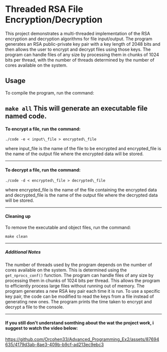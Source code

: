 # Threaded RSA File Encryption/Decryption
This project demonstrates a multi-threaded implementation of the RSA encryption and decryption algorithms for file input/output.
The program generates an RSA public-private key pair with a key length of 2048 bits and then allows the user to encrypt and decrypt files using those keys.
The program can handle files of any size by processing them in chunks of 1024 bits per thread, with the number of threads determined by the number of cores available on the system.

## Usage
To compile the program, run the command:

` make all `
This will generate an executable file named code.
------------------------------------ 
#### To encrypt a file, run the command:

`./code -e < input\_file > encrypted\_file `

where input\_file is the name of the file to be encrypted and encrypted\_file is the name of the output file where the encrypted data will be stored.

---------------------------------------------------

#### To decrypt a file, run the command:

`./code -d < encrypted\_file > decrypted\_file `

where encrypted\_file is the name of the file containing the encrypted data and decrypted\_file is the name of the output file where the decrypted data will be stored.

---------------------------------------------------

#### Cleaning up
To remove the executable and object files, run the command:

`make clean`

---------------------------------------------------

##### Additional Notes

The number of threads used by the program depends on the number of cores available on the system. This is determined using the `get_nprocs_conf()` function.
The program can handle files of any size by processing them in chunks of 1024 bits per thread. This allows the program to efficiently process large files without running out of memory.
The program generates a new RSA key pair each time it is run. To use a specific key pair, the code can be modified to read the keys from a file instead of generating new ones.
The program prints the time taken to encrypt and decrypt a file to the console.

---------------------------
#### If you still don't understand somthing about the wat the project work, i suggest to watch the video below:

https://github.com/Orcohen33/Advanced_Programming_Ex2/assets/87694635/4179d3ab-8ae3-409b-b9cf-ad213ec9ebc3

